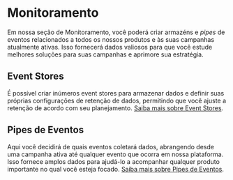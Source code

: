 # Monitoramento

Em nossa seção de Monitoramento, você poderá criar armazéns e _pipes_ de eventos relacionados a todos os nossos produtos e às suas campanhas atualmente ativas. Isso fornecerá dados valiosos para que você estude melhores soluções para suas campanhas e aprimore sua estratégia.

## Event Stores

É possível criar inúmeros event stores para armazenar dados e definir suas próprias configurações de retenção de dados, permitindo que você ajuste a retenção de acordo com seu planejamento. [Saiba mais sobre Event Stores](./#event-stores).

## Pipes de Eventos <a href="#event-pipes" id="event-pipes"></a>

Aqui você decidirá de quais eventos coletará dados, abrangendo desde uma campanha ativa até qualquer evento que ocorra em nossa plataforma. Isso fornece amplos dados para ajudá-lo a acompanhar qualquer produto importante no qual você esteja focado. [Saiba mais sobre Pipes de Eventos](./#event-pipes).
